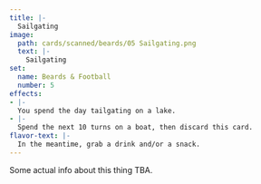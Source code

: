 ```yaml
---
title: |-
  Sailgating
image: 
  path: cards/scanned/beards/05 Sailgating.png
  text: |-
    Sailgating
set:
  name: Beards & Football
  number: 5
effects: 
- |-
  You spend the day tailgating on a lake.
- |-
  Spend the next 10 turns on a boat, then discard this card.
flavor-text: |-
  In the meantime, grab a drink and/or a snack.
---
```

Some actual info about this thing TBA.
